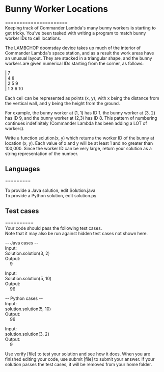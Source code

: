 # Bunny Worker Locations  
======================  
Keeping track of Commander Lambda's many bunny workers is starting to get tricky. You've been tasked with writing a program to match bunny worker IDs to cell locations.  
  
The LAMBCHOP doomsday device takes up much of the interior of Commander Lambda's space station, and as a result the work areas have an unusual layout. They are stacked in a triangular shape, and the bunny workers are given numerical IDs starting from the corner, as follows:  
  
| 7  
| 4 8  
| 2 5 9  
| 1 3 6 10  
  
Each cell can be represented as points (x, y), with x being the distance from the vertical wall, and y being the height from the ground.  
  
For example, the bunny worker at (1, 1) has ID 1, the bunny worker at (3, 2) has ID 9, and the bunny worker at (2,3) has ID 8. This pattern of numbering continues indefinitely (Commander Lambda has been adding a LOT of workers).  
  
Write a function solution(x, y) which returns the worker ID of the bunny at location (x, y). Each value of x and y will be at least 1 and no greater than 100,000. Since the worker ID can be very large, return your solution as a string representation of the number.  
  
## Languages  
=========  
  
To provide a Java solution, edit Solution.java  
To provide a Python solution, edit solution.py  
  
## Test cases  
==========  
Your code should pass the following test cases.  
Note that it may also be run against hidden test cases not shown here.  
  
-- Java cases --  
Input:  
Solution.solution(3, 2)  
Output:  
    9  
  
Input:  
Solution.solution(5, 10)  
Output:  
    96  
  
-- Python cases --  
Input:  
solution.solution(5, 10)  
Output:  
    96  
  
Input:  
solution.solution(3, 2)  
Output:  
    9  
  
Use verify [file] to test your solution and see how it does. When you are finished editing your code, use submit [file] to submit your answer. If your solution passes the test cases, it will be removed from your home folder.